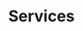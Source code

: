 ---
title: Services
services:
  - service: "Cookies"
    description: 'delicious cookies.'
  - service: "Classes"
    description: 'fun classes'
img1: /img/airplane_cookie.jpg
img2: /img/globe_cookie.jpg
img3: /img/suitcase_cookie.jpg
---